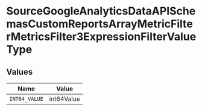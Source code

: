 # SourceGoogleAnalyticsDataAPISchemasCustomReportsArrayMetricFilterMetricsFilter3ExpressionFilterValueType


## Values

| Name          | Value         |
| ------------- | ------------- |
| `INT64_VALUE` | int64Value    |